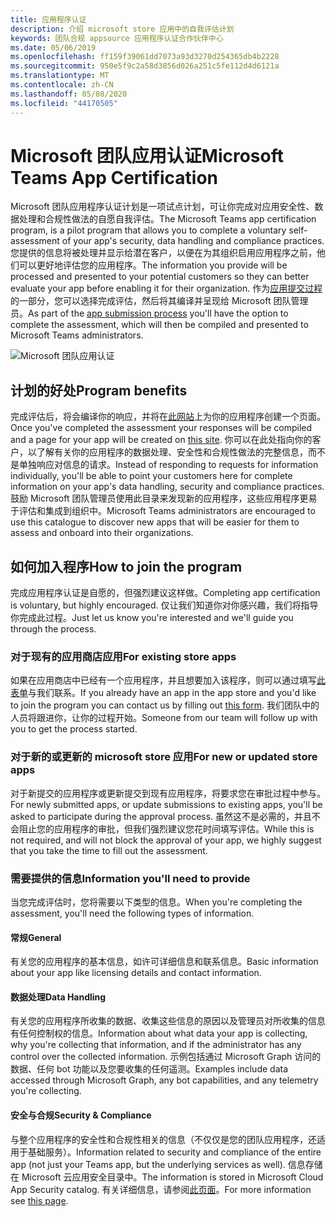 ```yaml
---
title: 应用程序认证
description: 介绍 microsoft store 应用中的自我评估计划
keywords: 团队合规 appsource 应用程序认证合作伙伴中心
ms.date: 05/06/2019
ms.openlocfilehash: ff159f39061dd7073a93d3270d254365db4b2228
ms.sourcegitcommit: 950e5f9c2a58d3856d026a251c5fe112d4d6121a
ms.translationtype: MT
ms.contentlocale: zh-CN
ms.lasthandoff: 05/08/2020
ms.locfileid: "44170505"
---
```

# <a name="microsoft-teams-app-certification"></a><span data-ttu-id="c3ae6-104">Microsoft 团队应用认证</span><span class="sxs-lookup"><span data-stu-id="c3ae6-104">Microsoft Teams App Certification</span></span>

<span data-ttu-id="c3ae6-105">Microsoft 团队应用程序认证计划是一项试点计划，可让你完成对应用安全性、数据处理和合规性做法的自愿自我评估。</span><span class="sxs-lookup"><span data-stu-id="c3ae6-105">The Microsoft Teams app certification program, is a pilot program that allows you to complete a voluntary self-assessment of your app's security, data handling and compliance practices.</span></span> <span data-ttu-id="c3ae6-106">您提供的信息将被处理并显示给潜在客户，以便在为其组织启用应用程序之前，他们可以更好地评估您的应用程序。</span><span class="sxs-lookup"><span data-stu-id="c3ae6-106">The information you provide will be processed and presented to your potential customers so they can better evaluate your app before enabling it for their organization.</span></span> <span data-ttu-id="c3ae6-107">作为[应用提交过程](~/concepts/deploy-and-publish/apps-publish.md)的一部分，您可以选择完成评估，然后将其编译并呈现给 Microsoft 团队管理员。</span><span class="sxs-lookup"><span data-stu-id="c3ae6-107">As part of the [app submission process](~/concepts/deploy-and-publish/apps-publish.md) you'll have the option to complete the assessment, which will then be compiled and presented to Microsoft Teams administrators.</span></span>

![Microsoft 团队应用认证](~/assets/images/self-assessment.png)

## <a name="program-benefits"></a><span data-ttu-id="c3ae6-109">计划的好处</span><span class="sxs-lookup"><span data-stu-id="c3ae6-109">Program benefits</span></span>

<span data-ttu-id="c3ae6-110">完成评估后，将会编译你的响应，并将在[此网站](https://aka.ms/AppCertification)上为你的应用程序创建一个页面。</span><span class="sxs-lookup"><span data-stu-id="c3ae6-110">Once you've completed the assessment your responses will be compiled and a page for your app will be created on [this site](https://aka.ms/AppCertification).</span></span> <span data-ttu-id="c3ae6-111">你可以在此处指向你的客户，以了解有关你的应用程序的数据处理、安全性和合规性做法的完整信息，而不是单独响应对信息的请求。</span><span class="sxs-lookup"><span data-stu-id="c3ae6-111">Instead of responding to requests for information individually, you'll be able to point your customers here for complete information on your app's data handling, security and compliance practices.</span></span> <span data-ttu-id="c3ae6-112">鼓励 Microsoft 团队管理员使用此目录来发现新的应用程序，这些应用程序更易于评估和集成到组织中。</span><span class="sxs-lookup"><span data-stu-id="c3ae6-112">Microsoft Teams administrators are encouraged to use this catalogue to discover new apps that will be easier for them to assess and onboard into their organizations.</span></span>

## <a name="how-to-join-the-program"></a><span data-ttu-id="c3ae6-113">如何加入程序</span><span class="sxs-lookup"><span data-stu-id="c3ae6-113">How to join the program</span></span>

<span data-ttu-id="c3ae6-114">完成应用程序认证是自愿的，但强烈建议这样做。</span><span class="sxs-lookup"><span data-stu-id="c3ae6-114">Completing app certification is voluntary, but highly encouraged.</span></span> <span data-ttu-id="c3ae6-115">仅让我们知道你对你感兴趣，我们将指导你完成此过程。</span><span class="sxs-lookup"><span data-stu-id="c3ae6-115">Just let us know you're interested and we'll guide you through the process.</span></span>

### <a name="for-existing-store-apps"></a><span data-ttu-id="c3ae6-116">对于现有的应用商店应用</span><span class="sxs-lookup"><span data-stu-id="c3ae6-116">For existing store apps</span></span>

<span data-ttu-id="c3ae6-117">如果在应用商店中已经有一个应用程序，并且想要加入该程序，则可以通过填写[此表单](https://forms.microsoft.com/Pages/ResponsePage.aspx?id=v4j5cvGGr0GRqy180BHbR3oKPRKv815GlRdzCCYPJGZUMzlXMVVIRkhXQUVXT0paQVQ0UUdRWEZSSCQlQCN0PWcu)与我们联系。</span><span class="sxs-lookup"><span data-stu-id="c3ae6-117">If you already have an app in the app store and you'd like to join the program you can contact us by filling out [this form](https://forms.microsoft.com/Pages/ResponsePage.aspx?id=v4j5cvGGr0GRqy180BHbR3oKPRKv815GlRdzCCYPJGZUMzlXMVVIRkhXQUVXT0paQVQ0UUdRWEZSSCQlQCN0PWcu).</span></span> <span data-ttu-id="c3ae6-118">我们团队中的人员将跟进你，让你的过程开始。</span><span class="sxs-lookup"><span data-stu-id="c3ae6-118">Someone from our team will follow up with you to get the process started.</span></span>

### <a name="for-new-or-updated-store-apps"></a><span data-ttu-id="c3ae6-119">对于新的或更新的 microsoft store 应用</span><span class="sxs-lookup"><span data-stu-id="c3ae6-119">For new or updated store apps</span></span>

<span data-ttu-id="c3ae6-120">对于新提交的应用程序或更新提交到现有应用程序，将要求您在审批过程中参与。</span><span class="sxs-lookup"><span data-stu-id="c3ae6-120">For newly submitted apps, or update submissions to existing apps, you'll be asked to participate during the approval process.</span></span> <span data-ttu-id="c3ae6-121">虽然这不是必需的，并且不会阻止您的应用程序的审批，但我们强烈建议您花时间填写评估。</span><span class="sxs-lookup"><span data-stu-id="c3ae6-121">While this is not required, and will not block the approval of your app, we highly suggest that you take the time to fill out the assessment.</span></span>

### <a name="information-youll-need-to-provide"></a><span data-ttu-id="c3ae6-122">需要提供的信息</span><span class="sxs-lookup"><span data-stu-id="c3ae6-122">Information you'll need to provide</span></span>

<span data-ttu-id="c3ae6-123">当您完成评估时，您将需要以下类型的信息。</span><span class="sxs-lookup"><span data-stu-id="c3ae6-123">When you're completing the assessment, you'll need the following types of information.</span></span>

#### <a name="general"></a><span data-ttu-id="c3ae6-124">常规</span><span class="sxs-lookup"><span data-stu-id="c3ae6-124">General</span></span>

<span data-ttu-id="c3ae6-125">有关您的应用程序的基本信息，如许可详细信息和联系信息。</span><span class="sxs-lookup"><span data-stu-id="c3ae6-125">Basic information about your app like licensing details and contact information.</span></span>

#### <a name="data-handling"></a><span data-ttu-id="c3ae6-126">数据处理</span><span class="sxs-lookup"><span data-stu-id="c3ae6-126">Data Handling</span></span>

<span data-ttu-id="c3ae6-127">有关您的应用程序所收集的数据、收集这些信息的原因以及管理员对所收集的信息有任何控制权的信息。</span><span class="sxs-lookup"><span data-stu-id="c3ae6-127">Information about what data your app is collecting, why you're collecting that information, and if the administrator has any control over the collected information.</span></span> <span data-ttu-id="c3ae6-128">示例包括通过 Microsoft Graph 访问的数据、任何 bot 功能以及您要收集的任何遥测。</span><span class="sxs-lookup"><span data-stu-id="c3ae6-128">Examples include data accessed through Microsoft Graph, any bot capabilities, and any telemetry you're collecting.</span></span>

#### <a name="security--compliance"></a><span data-ttu-id="c3ae6-129">安全与合规</span><span class="sxs-lookup"><span data-stu-id="c3ae6-129">Security & Compliance</span></span>

<span data-ttu-id="c3ae6-130">与整个应用程序的安全性和合规性相关的信息（不仅仅是您的团队应用程序，还适用于基础服务）。</span><span class="sxs-lookup"><span data-stu-id="c3ae6-130">Information related to security and compliance of the entire app (not just your Teams app, but the underlying services as well).</span></span> <span data-ttu-id="c3ae6-131">信息存储在 Microsoft 云应用安全目录中。</span><span class="sxs-lookup"><span data-stu-id="c3ae6-131">The information is stored in Microsoft Cloud App Security catalog.</span></span> <span data-ttu-id="c3ae6-132">有关详细信息，请参阅[此页面](/cloud-app-security/attest-your-app)。</span><span class="sxs-lookup"><span data-stu-id="c3ae6-132">For more information see [this page](/cloud-app-security/attest-your-app).</span></span>

